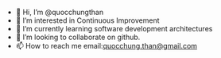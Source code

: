 - 👋 Hi, I’m @quocchungthan
- 👀 I’m interested in Continuous Improvement
- 🌱 I’m currently learning software development architectures
- 💞️ I’m looking to collaborate on github.
- 📫 How to reach me email:quocchung.than@gmail.com

<!---
quocchungthan/quocchungthan is a ✨ special ✨ repository because its `README.md` (this file) appears on your GitHub profile.
You can click the Preview link to take a look at your changes.
--->
